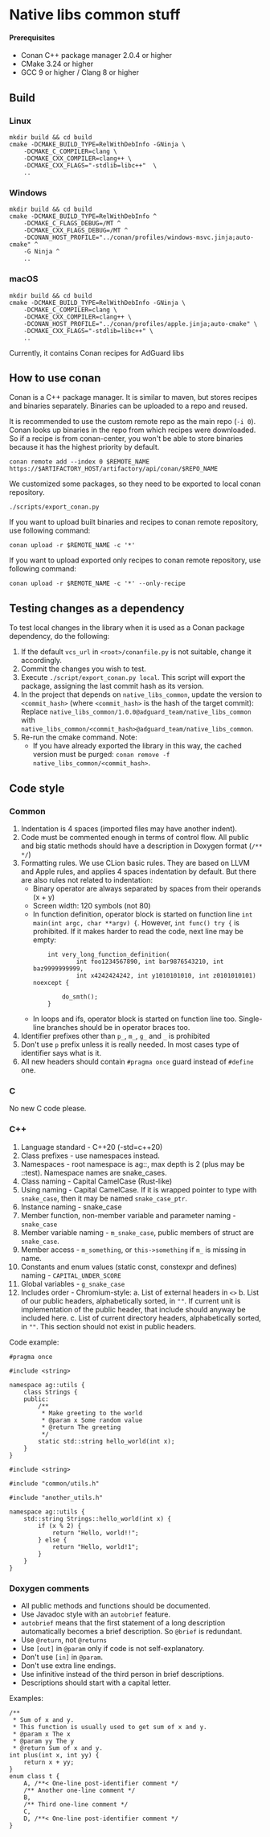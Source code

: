 # Native libs common stuff

#### Prerequisites

* Conan C++ package manager 2.0.4 or higher
* CMake 3.24 or higher
* GCC 9 or higher / Clang 8 or higher

## Build

### Linux

```shell
mkdir build && cd build
cmake -DCMAKE_BUILD_TYPE=RelWithDebInfo -GNinja \
    -DCMAKE_C_COMPILER=clang \
    -DCMAKE_CXX_COMPILER=clang++ \
    -DCMAKE_CXX_FLAGS="-stdlib=libc++"  \
    ..
```

### Windows

```shell
mkdir build && cd build
cmake -DCMAKE_BUILD_TYPE=RelWithDebInfo ^
    -DCMAKE_C_FLAGS_DEBUG=/MT ^
    -DCMAKE_CXX_FLAGS_DEBUG=/MT ^
    -DCONAN_HOST_PROFILE="../conan/profiles/windows-msvc.jinja;auto-cmake" ^
    -G Ninja ^
    ..
```

### macOS

```shell
mkdir build && cd build
cmake -DCMAKE_BUILD_TYPE=RelWithDebInfo -GNinja \
    -DCMAKE_C_COMPILER=clang \
    -DCMAKE_CXX_COMPILER=clang++ \
    -DCONAN_HOST_PROFILE="../conan/profiles/apple.jinja;auto-cmake" \
    -DCMAKE_CXX_FLAGS="-stdlib=libc++" \
    ..
```

Currently, it contains Conan recipes for AdGuard libs

## How to use conan

Conan is a C++ package manager. It is similar to maven, but stores recipes and binaries separately.
Binaries can be uploaded to a repo and reused.

It is recommended to use the custom remote repo as the main repo (`-i 0`).
Conan looks up binaries in the repo from which recipes were downloaded.
So if a recipe is from conan-center, you won't be able to store binaries because it has
the highest priority by default.

```shell
conan remote add --index 0 $REMOTE_NAME https://$ARTIFACTORY_HOST/artifactory/api/conan/$REPO_NAME
```

We customized some packages, so they need to be exported to local conan repository.

```shell
./scripts/export_conan.py
```

If you want to upload built binaries and recipes to conan remote repository, use following command:

```shell
conan upload -r $REMOTE_NAME -c '*'
```

If you want to upload exported only recipes to conan remote repository, use following command:

```shell
conan upload -r $REMOTE_NAME -c '*' --only-recipe
```


## Testing changes as a dependency

To test local changes in the library when it is used as a Conan package dependency,
do the following:

1) If the default `vcs_url` in `<root>/conanfile.py` is not suitable, change it accordingly.
2) Commit the changes you wish to test.
3) Execute `./script/export_conan.py local`. This script will export the package, assigning the last commit hash as its version.
4) In the project that depends on `native_libs_common`, update the version to `<commit_hash>` (where `<commit_hash>` is the hash of the target commit):
Replace `native_libs_common/1.0.0@adguard_team/native_libs_common` with `native_libs_common/<commit_hash>@adguard_team/native_libs_common`.
5) Re-run the cmake command.
   Note:
    * If you have already exported the library in this way, the cached version must be purged: `conan remove -f native_libs_common/<commit_hash>`.

## Code style

### Common

1. Indentation is 4 spaces (imported files may have another indent).
2. Code must be commented enough in terms of control flow. All public and big static methods should have a description in Doxygen format (`/** */`)
3. Formatting rules. We use CLion basic rules. They are based on LLVM and Apple rules, and applies 4 spaces indentation by default. 
   But there are also rules not related to indentation:
    - Binary operator are always separated by spaces from their operands (x + y)
    - Screen width: 120 symbols (not 80)
    - In function definition, operator block is started on function line `int main(int argc, char **argv) {`.
      However, `int func() try {` is prohibited.
      If it makes harder to read the code, next line may be empty:
      ```
          int very_long_function_definition(
                  int foo1234567890, int bar9876543210, int baz9999999999, 
                  int x4242424242, int y1010101010, int z0101010101) noexcept {

              do_smth();
          }
      ```     
    - In loops and ifs, operator block is started on function line too. Single-line branches should be in operator braces too.
4. Identifier prefixes other than `p_`, `m_`, `g_` and `_` is prohibited
5. Don't use `p` prefix unless it is really needed. In most cases type of identifier says what is it.
6. All new headers should contain `#pragma once` guard instead of `#define` one.

### C

No new C code please.

### C++
1. Language standard - C++20 (-std=c++20)
2. Class prefixes - use namespaces instead.
3. Namespaces - root namespace is ag::, max depth is 2 (plus may be ::test).
   Namespace names are snake_cases.
4. Class naming - Capital CamelCase (Rust-like)
5. Using naming - Capital CamelCase.
   If it is wrapped pointer to type with `snake_case`, then it may be named `snake_case_ptr`.
6. Instance naming - snake_case
7. Member function, non-member variable and parameter naming - `snake_case`
8. Member variable naming - `m_snake_case`, public members of struct are `snake_case`.
9. Member access - `m_something`, or `this->something` if `m_` is missing in name.
10. Constants and enum values (static const, constexpr and defines) naming - `CAPITAL_UNDER_SCORE`
11. Global variables - `g_snake_case`
12. Includes order - Chromium-style:
    a. List of external headers in `<>`
    b. List of our public headers, alphabetically sorted, in `""`.
       If current unit is implementation of the public header, that include should anyway be included here.
    c. List of current directory headers, alphabetically sorted, in `""`.
       This section should not exist in public headers.

Code example:

```
#pragma once

#include <string>

namespace ag::utils {
    class Strings {
    public:
        /**
         * Make greeting to the world
         * @param x Some random value
         * @return The greeting
         */
        static std::string hello_world(int x);
    }
}

```

```
#include <string>

#include "common/utils.h"

#include "another_utils.h"

namespace ag::utils {
    std::string Strings::hello_world(int x) {
        if (x % 2) {
            return "Hello, world!!";
        } else {
            return "Hello, world!1";
        }
    }
}
```

### Doxygen comments
- All public methods and functions should be documented.
- Use Javadoc style with an `autobrief` feature.
- `autobrief` means that the first statement of a long description automatically becomes a brief description.
  So `@brief` is redundant.
- Use `@return`, not `@returns`
- Use `[out]` in `@param` only if code is not self-explanatory.
- Don't use `[in]` in `@param`.
- Don't use extra line endings.
- Use infinitive instead of the third person in brief descriptions.
- Descriptions should start with a capital letter.

Examples:
```
/**
 * Sum of x and y.
 * This function is usually used to get sum of x and y.
 * @param x The x
 * @param yy The y
 * @return Sum of x and y.
int plus(int x, int yy) {
    return x + yy;
}
enum class t {
    A, /**< One-line post-identifier comment */
    /** Another one-line comment */
    B,
    /** Third one-line comment */
    C,
    D, /**< One-line post-identifier comment */
}
```
